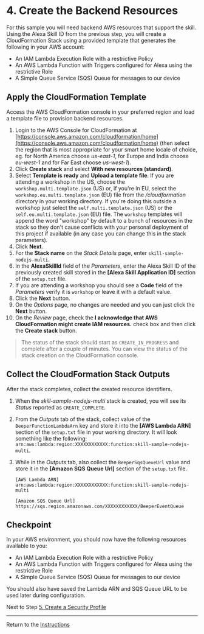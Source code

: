 # 4. Create the Backend Resources

For this sample you will need backend AWS resources that support the skill. Using the Alexa Skill ID from the previous step, you will create a CloudFormation Stack using a provided template that generates the following in your AWS account:

- An IAM Lambda Execution Role with a restrictive Policy
- An AWS Lambda Function with Triggers configured for Alexa using the restrictive Role
- A Simple Queue Service (SQS) Queue for messages to our device 

## Apply the CloudFormation Template

Access the AWS CloudFormation console in your preferred region and load a template file to provision backend resources.

1. Login to the AWS Console for CloudFormation at [https://console.aws.amazon.com/cloudformation/home](https://console.aws.amazon.com/cloudformation/home) (then select the region that is most appropriate for your smart home locale of choice, eg. for North America choose *us-east-1*, for Europe and India choose *eu-west-1* and for Far East choose *us-west-1*).
2. Click **Create stack** and select **With new resources (standard)**.
3. Select **Template is ready** and **Upload a template file**. If you are attending a workshop in the US, choose the `workshop.multi.template.json` (US) or, if you're in EU, select the `workshop.eu.multi.template.json` (EU) file from the */cloudformation* directory in your working directory. If you're doing this outside a workshop just select the `self.multi.template.json` (US) or the `self.eu.multi.template.json` (EU) file. The `workshop` templates will append the word "workshop" by default to a bunch of resources in the stack so they don't cause conflicts with your personal deployment of this project if available (in any case you can change this in the stack parameters).
4. Click **Next**.
5. For the **Stack name** on the *Stack Details* page, enter `skill-sample-nodejs-multi`.
6. In the **AlexaSkillId** field of the *Parameters*, enter the Alexa Skill ID of the previously created skill stored in the **[Alexa Skill Application ID]** section of the `setup.txt` file.
7. If you are attending a workshop you should see a **Code** field of the *Parameters* verify it is `workshop` or leave it with a default value.
8. Click the **Next** button.
9. On the *Options* page, no changes are needed and you can just click the **Next** button.
10. On the *Review* page, check the **I acknowledge that AWS CloudFormation might create IAM resources.** check box and then click the **Create stack** button.

> The status of the stack should start as `CREATE_IN_PROGRESS` and complete after a couple of minutes. You can view the status of the stack creation on the CloudFormation console.

## Collect the CloudFormation Stack Outputs

After the stack completes, collect the created resource identifiers.

1. When the *skill-sample-nodejs-multi* stack is created, you will see its *Status* reported as `CREATE_COMPLETE`.
2. From the *Outputs* tab of the stack, collect value of the `BeeperFunctionLambdaArn` key and store it into the **[AWS Lambda ARN]** section of the `setup.txt` file in your working directory. It will look something like the following: `arn:aws:lambda:region:XXXXXXXXXXXX:function:skill-sample-nodejs-multi`.
3. While in the *Outputs* tab, also collect the `BeeperSqsQueueUrl` value and store it in the **[Amazon SQS Queue Url]** section of the `setup.txt` file.

	```
	[AWS Lambda ARN]
	arn:aws:lambda:region:XXXXXXXXXXXX:function:skill-sample-nodejs-multi

	[Amazon SQS Queue Url]
	https://sqs.region.amazonaws.com/XXXXXXXXXXXX/BeeperEventQueue
	```


## Checkpoint
In your AWS environment, you should now have the following resources available to you:

- An IAM Lambda Execution Role with a restrictive Policy
- An AWS Lambda Function with Triggers configured for Alexa using the restrictive Role
- A Simple Queue Service (SQS) Queue for messages to our device

You should also have saved the Lambda ARN and SQS Queue URL to be used later during configuration.

Next to Step [5. Create a Security Profile](create-a-security-profile.md)

___
Return to the [Instructions](README.md)